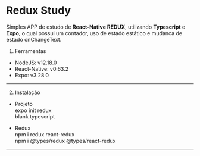 # Redux Study

<p>
Simples APP de estudo de <strong>React-Native REDUX</strong>, utilizando <strong>Typescript</strong> e <strong>Expo</strong>, o qual possui um contador, uso de estado estático e mudanca de estado onChangeText.
</p>

1. Ferramentas
* NodeJS: v12.18.0
* React-Native: v0.63.2
* Expo: v3.28.0

-------

2. Instalação
* Projeto <br/>
expo init redux <br/>
  blank typescript

* Redux <br/>
npm i redux react-redux <br/>
npm i @types/redux @types/react-redux

-------
